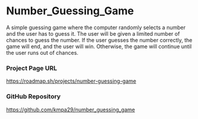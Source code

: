 # Number_Guessing_Game
A simple guessing game where the computer randomly selects a number and the user has to guess it. The user will be given a limited number of chances to guess the number. If the user guesses the number correctly, the game will end, and the user will win. Otherwise, the game will continue until the user runs out of chances.

### Project Page URL

https://roadmap.sh/projects/number-guessing-game

### GitHub Repository

https://github.com/kmpa29/number_guessing_game
